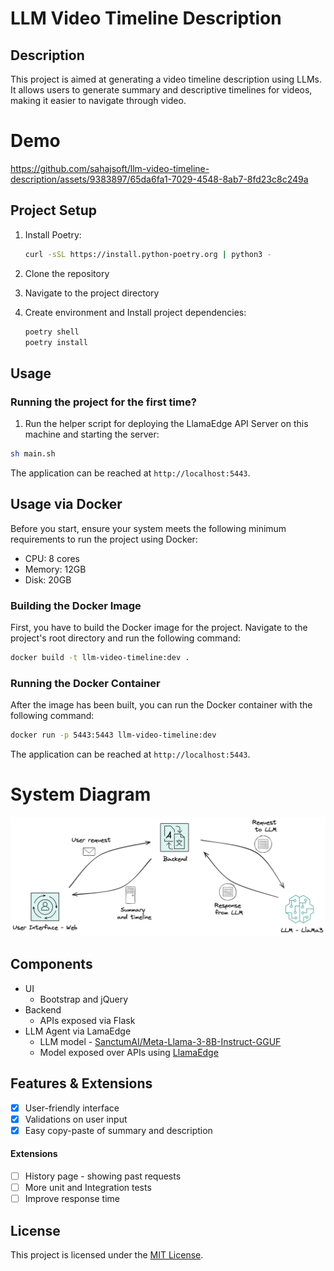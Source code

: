 # LLM Video Timeline Description

## Description

This project is aimed at generating a video timeline description using LLMs. It allows users to generate summary and descriptive timelines for videos, making it easier to navigate through video.

# Demo

https://github.com/sahajsoft/llm-video-timeline-description/assets/9383897/65da6fa1-7029-4548-8ab7-8fd23c8c249a

## Project Setup

1. Install Poetry:

   ```bash
   curl -sSL https://install.python-poetry.org | python3 -
   ```

2. Clone the repository
3. Navigate to the project directory
4. Create environment and Install project dependencies:

   ```bash
   poetry shell
   poetry install
   ```

## Usage

### Running the project for the first time?

1. Run the helper script for deploying the LlamaEdge API Server on this machine and starting the server:

```bash
sh main.sh
```

The application can be reached at `http://localhost:5443`.

## Usage via Docker

Before you start, ensure your system meets the following minimum requirements to run the project using Docker:

- CPU: 8 cores
- Memory: 12GB
- Disk: 20GB

### Building the Docker Image

First, you have to build the Docker image for the project. Navigate to the project's root directory and run the following command:

```bash
docker build -t llm-video-timeline:dev .
```

### Running the Docker Container

After the image has been built, you can run the Docker container with the following command:

```bash
docker run -p 5443:5443 llm-video-timeline:dev
```

The application can be reached at `http://localhost:5443`.

# System Diagram

![diagram](./assets/architechture-diagram-video-timeline-splitter_latest.png)

## Components

- UI
  - Bootstrap and jQuery
- Backend
  - APIs exposed via Flask
- LLM Agent via LamaEdge
  - LLM model - [SanctumAI/Meta-Llama-3-8B-Instruct-GGUF](https://huggingface.co/SanctumAI/Meta-Llama-3-8B-Instruct-GGUF/)
  - Model exposed over APIs using [LlamaEdge](https://github.com/LlamaEdge/LlamaEdge)

## Features & Extensions

- [x] User-friendly interface
- [x] Validations on user input
- [x] Easy copy-paste of summary and description

#### Extensions

- [ ] History page - showing past requests
- [ ] More unit and Integration tests
- [ ] Improve response time

## License

This project is licensed under the [MIT License](LICENSE).
